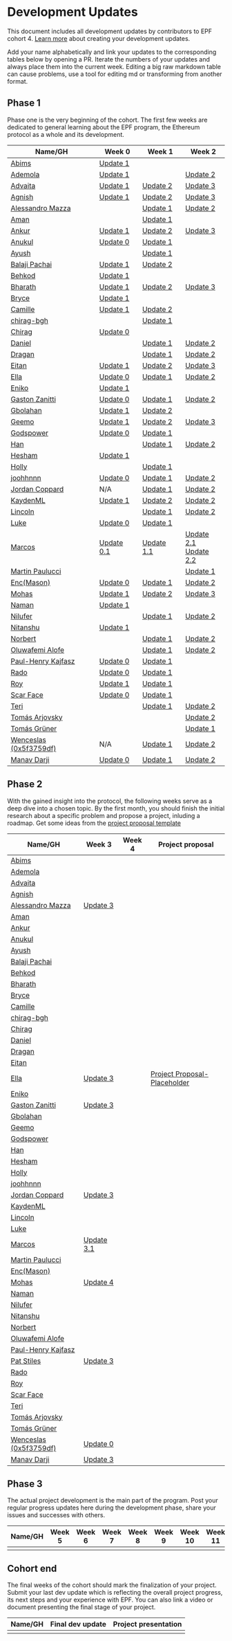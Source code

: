 # Development Updates

This document includes all development updates by contributors to EPF cohort 4. [Learn more](/program-guide/repo-guide.md#development-updates) about creating your development updates.

Add your name alphabetically and link your updates to the corresponding tables below by opening a PR. Iterate the numbers of your updates and always place them into the current week. Editing a big raw markdown table can cause problems, use a tool for editing md or transforming from another format.

## Phase 1

Phase one is the very beginning of the cohort. The first few weeks are dedicated to general learning about the EPF program, the Ethereum protocol as a whole and its development.

| Name/GH                                                        | Week 0                                                                                                                                  | Week 1                                                                                   | Week 2                                                                                                           |
| -------------------------------------------------------------- | --------------------------------------------------------------------------------------------------------------------------------------- | ---------------------------------------------------------------------------------------- | ---------------------------------------------------------------------------------------------------------------- |
| [Abims](https://github.com/mr-abims)                           | [Update 1](https://hackmd.io/@Abims/Skv5kXG5n)                                                                                          |                                                                                          |                                                                                                                  |
| [Ademola](https://github.com/0xcrust)                          | [Update 1](https://hackmd.io/@Ademola/SybLbW_9n)                                                                                        |                                                                                          | [Update 2](https://hackmd.io/@Ademola/rJdYJiYon)                                                                                                                |
| [Advaita](https://github.com/advaita-saha)                     | [Update 1](https://www.advaita.work/epf/week-0/)                                                                                        | [Update 2](https://www.advaita.work/epf/week-1/)                                         | [Update 3](https://www.advaita.work/epf/epf-week2/)                                                              |
| [Agnish](github.com/agnxsh)                                    | [Update 1](https://hackmd.io/@agnxsh/rJi63dpth)                                                                                         | [Update 2](https://hackmd.io/@agnxsh/BktvAdo52)  | [Update 3](https://hackmd.io/@agnxsh/HyQX1sUjh)                                        |                                                                                                                  |
| [Alessandro Mazza](https://github.com/alessandromazza98)       |                                                                                                                                         | [Update 1](https://alessandromazza.notion.site/Week-1-af53a3bf0fc14d00a477e2430b41a123)  | [Update 2](https://alessandromazza.notion.site/Week-2-86f0d6464b0747e1a9f749cdedef4fd8)                          |
| [Aman](https://github.com/amanraj1608)                         |                                                                                                                                         | [Update 1](https://hackmd.io/@amanraj1608/epf)                                           |                                                                                                                  |
| [Ankur](github.com/ankurdubey521)                              | [Update 1](https://hackmd.io/lbxmhPFmTOO44gkqepodYA)                                                                                    | [Update 2](https://hackmd.io/@ankurdubey521/HyAngbn5h)                                   | [Update 3](https://hackmd.io/@ankurdubey521/epf4-week-2)                                                         |
| [Anukul](github.com/anukul)                                    | [Update 0](https://hackmd.io/@anukul/epf-week-0)                                                                                        | [Update 1](https://hackmd.io/@anukul/epf-week-1)                                         |                                                                                                                  |
| [Ayush](https://github.com/ayushm2003/)                        |                                                                                                                                         | [Update 1](https://hackmd.io/@ayushm03/rJHiOTBch)                                        |                                                                                                                  |
| [Balaji Pachai](https://github.com/balajipachai/)              | [Update 1](https://hackmd.io/@-x2d35CsRZO-6wA3tor6ag/balajipachai)                                                                      | [Update 2](https://hackmd.io/@-x2d35CsRZO-6wA3tor6ag/epf-week1)                          |                                                                                                                  |
| [Behkod](https://github.com/behkod)                            | [Update 1](https://hackmd.io/@behkod/epf-c4-w0-u1)                                                                                      |                                                                                          |                                                                                                                  |
| [Bharath](https://github.com/bharath-123)                      | [Update 1](https://hackmd.io/ULR6uJfnRD2r0pfxqwoPgA)                                                                                    | [Update 2](https://hackmd.io/@oLeaCeNDTl-O01HPNj9_sw/SkX1jipq2)                          | [Update 3](https://hackmd.io/3lx1MnMdT9SappD--g-P_A)                                                             |
| [Bryce](github.com/tanhengyeow)                                | [Update 1](https://hackmd.io/@tanhengyeow/SkwDbjpF2)                                                                                    |                                                                                          |                                                                                                                  |
| [Camille](github.com/camillecorti)                             | [Update 1](https://github.com/camillecorti/SedVit.art/blob/f63a1a87966cdb6ddd3fe20d838de70592030d72/week%20zero%20EPF%20Research%20.md) | [Update 2](https://github.com/camillecorti/SedVit.art/blob/main/week%20one.md)           |                                                                                                                  |
| [chirag-bgh](https://github.com/chirag-bgh)                    |                                                                                                                                         | [Update 1](https://hackmd.io/@xywWDzxARv2ZVdJm_kXzhA/HJwKvwq9n)                          |                                                                                                                  |
| [Chirag](https://github.com/Chirag018)                         | [Update 0](https://hackmd.io/@4qrn7Ta7TIGVc_JyYsNbcg/S1DeRG_5h)                                                                         |                                                                                          |                                                                                                                  |
| [Daniel](https://github.com/danielrachi)                       |                                                                                                                                         | [Update 1](https://hackmd.io/@danielrachi/Hy0r3UHqh)                                     | [Update 2](https://hackmd.io/@danielrachi/SJ9U6_xsn)                                                             |
| [Dragan](https://github.com/dragan2234)                        |                                                                                                                                         | [Update 1](https://hackmd.io/pUlZYRpdS-mDjJjaGFFTjQ?view)                                | [Update 2](https://hackmd.io/Wqcfej8vSaiXm5PHly6KoA)                                                             |
| [Eitan](https://github.com/eserilev)                           | [Update 1](https://hackmd.io/@B8vIxNUfSeC2Mhu5CBwSNw/rJ8njJ1O2)                                                                         | [Update 2](https://hackmd.io/@uncle-bill/rkIIh9G5h)                                      | [Update 3](https://hackmd.io/@uncle-bill/B1hyBrzo3)                                                              |
| [Ella](https://github.com/0xfmoi)                              | [Update 0](https://hackmd.io/@xfmoi/B1ep19FKh)                                                                                          | [Update 1](https://hackmd.io/@xfmoi/B1ep19FKh)                                           | [Update 2](https://hackmd.io/@xfmoi/B1ep19FKh)                                                                   |
| [Eniko](github.com/eenagy)                                     | [Update 1](https://hackmd.io/@eenagy/r16O7JVKn)                                                                                         |                                                                                          |                                                                                                                  |
| [Gaston Zanitti](https://github.com/gzanitti)                  | [Update 0](https://hackmd.io/@TUEUJz7sSNWrQVL6mMzjSA/r1kIS6Q9h)                                                                         | [Update 1](https://hackmd.io/@TUEUJz7sSNWrQVL6mMzjSA/HJgvlDBqh)                          | [Update 2](https://hackmd.io/I2RvMnSxT-GGVlXy04KDvA)                                                                                                                 |
| [Gbolahan](https://github.com/galadd)                          | [Update 1](https://hackmd.io/@galadd/ByA0BNfcn)                                                                                         | [Update 2](https://hackmd.io/@galadd/ByzfAafj2)                                          |                                                                                                                  |
| [Geemo](https://github.com/GeemoCandama)                       | [Update 1](https://hackmd.io/@geemo/ryTB4ZUYh)                                                                                          | [Update 2](https://hackmd.io/@geemo/Sye00OOc3)                                           | [Update 3](https://hackmd.io/@geemo/Hyw96Zfj2)                                                                   |
| [Godspower](https://github.com/Godspower-Eze)                  | [Update 0](https://hackmd.io/@J3DwZRECQGK1DaQ4U_qh4Q/HJ-mASgFs)                                                                         | [Update 1](https://hackmd.io/@J3DwZRECQGK1DaQ4U_qh4Q/Sk62gYaq3)                          |                                                                                                                  |
| [Han](https://github.com/weiihann)                             |                                                                                                                                         | [Update 1](https://hackmd.io/iHvcYCr7TRmOBpbStr6guQ)                                     | [Update 2](https://hackmd.io/1hlkK4dlQV6efYvmIeMcCg)                                                             |
| [Hesham](https://github.com/gr8h/)                             | [Update 1](https://hackmd.io/@gr8h/S14SpcM93)                                                                                           |                                                                                          |                                                                                                                  |
| [Holly](https://github.com/atkinsonholly)                      |                                                                                                                                         | [Update 1](https://hackmd.io/e-bYO5ZES2GVLDZgZXmqcQ)                                     |                                                                                                                  |
| [joohhnnn](https://github.com/joohhnnn)                        | [Update 0](https://hackmd.io/@joohhnnn/EPF-week0)                                                                                       | [Update 1](https://hackmd.io/@joohhnnn/EPF-week1)                                        | [Update 2](https://hackmd.io/@joohhnnn/EPF-week2)                                                                |
| [Jordan Coppard](https://github.com/tsujp)                     | N/A                                                                                                                                     | [Update 1](https://hackmd.io/@_cU-o1LMQbao9KQGRybliQ/ryGPxW393)                          | [Update 2](https://hackmd.io/@tsujp/Hyg8ITQo2)                                                                   |
| [KaydenML](https://github.com/KaydenML)                        | [Update 1](https://hackmd.io/@v8QYUEqNQI-q90vwuMaJaw/rJmhkJ6th)                                                                         | [Update 2](https://hackmd.io/@v8QYUEqNQI-q90vwuMaJaw/B1fzDR492)                          | [Update 2](https://hackmd.io/@v8QYUEqNQI-q90vwuMaJaw/S1t-Tmyon)                                                  |
| [Lincoln](https://github.com/murrlincoln)                      |                                                                                                                                         | [Update 1](https://lincolnm.notion.site/Update-1-bcb98b43cd244df590d0f99af9e63bfc?pvs=4) | [Update 2](https://lincolnm.notion.site/Update-2-28a62a6f085146b18619f5ac65cd54d5?pvs=4)                         |
| [Luke](github.com/ltfschoen)                                   | [Update 0](https://hackmd.io/k2xNzibsS8GSgUiGz5gwCQ#W0)                                                                                 | [Update 1](https://hackmd.io/k2xNzibsS8GSgUiGz5gwCQ#W1)                                  |                                                                                                                  |
| [Marcos](https://sites.google.com/view/marcosvillagra/)        | [Update 0.1](https://hackmd.io/@mdvillagra/week0)                                                                                       | [Update 1.1](https://hackmd.io/@mdvillagra/BkwAcsf53)                                    | [Update 2.1](https://hackmd.io/@mdvillagra/SyWBxlhcn) <br> [Update 2.2](https://hackmd.io/@mdvillagra/By8v9PHqn) |
| [Martin Paulucci](https://github.com/mpaulucci)                |                                                                                                                                         |                                                                                          | [Update 1](https://hackmd.io/2VNCH_QPR8KGHB53JnhW8Q?view)                                                        |
| [Enc(Mason)](https://github.com/Mason-Mind)                    | [Update 0](https://hackmd.io/@mason2mind/Bkbriu7c2)                                                                                     | [Update 1](https://hackmd.io/@mason2mind/S1YUWYm93)                                      | [Update 2](https://hackmd.io/@mason2mind/r12tISHi2)                                                              |
| [Mohas](https://github.com/mohasdev)                           | [Update 1](https://hackmd.io/@Mohas/HklrvE3Fh)                                                                                          | [Update 2](https://hackmd.io/@Mohas/H1oimF5qn)                                           | [Update 3](https://hackmd.io/@Mohas/BJUFJGSih)                                                                   |
| [Naman](https://github.com/namn-grg)                           | [Update 1](https://hackmd.io/@namngrg/epf4w1)                                                                                           |                                                                                          |                                                                                                                  |
| [Nilufer](https://github.com/niluferokay)                      |                                                                                                                                         | [Update 1](https://hackmd.io/@nilu/epf4w1)                                               | [Update 2](https://hackmd.io/@nilu/epf4w2)                                                                       |
| [Nitanshu](https://github.com/nlok5923)                        | [Update 1](https://hackmd.io/@UDlNLrplT3WgO-8vEVdQjA/HJuNtIW93)                                                                         |                                                                                          |                                                                                                                  |
| [Norbert](https://github.com/vadasnorbert)                     |                                                                                                                                         | [Update 1](https://hackmd.io/@norbertvadas/rkhNoMtcn)                                    | [Update 2](https://hackmd.io/@norbertvadas/HJh9Pm4o2)                                                            |
| [Oluwafemi Alofe](https://github.com/alofeoluwafemi)           |                                                                                                                                         | [Update 1](https://hackmd.io/@norbertvadas/rkhNoMtcn)                                    | [Update 2](https://hackmd.io/@DreWhyte/BkqX-up9h)                                                                |
| [Paul-Henry Kajfasz](https://github.com/phklive)               | [Update 0](https://hackmd.io/@phklive/ry9CV64o2)                                                                                        | [Update 1](https://hackmd.io/@phklive/ry9CV64o2)                                         |                                                                                                                  |
| [Rado](https://github.com/radkomih/)                           | [Update 0](https://hackmd.io/@radkomih/epf-4-ph1#Week-0)                                                                                | [Update 1](https://hackmd.io/@radkomih/epf-4-ph1#Week-1)                                 |                                                                                                                  |
| [Roy](https://github.com/roycncn/)                             | [Update 1](https://hackmd.io/@royz/cohort4-week0)                                                                                       | [Update 1](https://hackmd.io/@DreWhyte/B1CzieOch)                                        |                                                                                                                  |
| [Scar Face](https://github.com/scarfacedotcom)                 | [Update 0](https://hackmd.io/@4lu5v4BOS4WAtRe0t21Xqw/epfupdate1)                                                                        |  [Update 1](https://hackmd.io/@0xScarFace/SkN8ZmLih)                                                                                        |                                                                                                                  |
| [Teri](https://github.com/T-ess)                               |                                                                                                                                         | [Update 1](https://hackmd.io/@teri-b/HJwjlwFqh)                                          | [Update 2](https://hackmd.io/@teri-b/SyrZqBIs3)                                                                  |
| [Tomás Arjovsky](https://github.com/arkenan)                   |                                                                                                                                         |                                                                                          | [Update 2](https://hackmd.io/@ft-mkp6jQ5egGIMYqmACGA/SJBdp9So2)                                                  |
| [Tomás Grüner](https://github.com/MegaRedHand)                 |                                                                                                                                         |                                                                                          | [Update 1](https://hackmd.io/@MegaRedHand/rJWtCQBsn)                                                             |
| [Wenceslas (0x5f3759df)](https://github.com/wenceslas-sanchez) | N/A                                                                                                                                     | [Update 1](https://hackmd.io/@Orlogskapten/S1QdDDTt3)                                    | [Update 2](https://hackmd.io/@Orlogskapten/SyYSwhb9h)                                                            |
| [Manav Darji](https://github.com/manav2401)                    | [Update 0](https://hackmd.io/@manav2401/epf-week0-updates)                                                   | [Update 1](https://hackmd.io/@manav2401/epf-week1-updates)                                     |  [Update 2](https://hackmd.io/@manav2401/epf-week2-updates)      |  |

## Phase 2

With the gained insight into the protocol, the following weeks serve as a deep dive into a chosen topic. By the first month, you should finish the initial research about a specific problem and propose a project, inluding a roadmap. Get some ideas from the [project proposal template](https://github.com/eth-protocol-fellows/cohort-four/blob/master/projects/project-template.md)


| Name/GH                                                        | Week 3                                                          | Week 4 | Project proposal                                                   |
| -------------------------------------------------------------- | --------------------------------------------------------------- | ------ | ------------------------------------------------------------------ |
| [Abims](https://github.com/mr-abims)                           |                                                                 |        |                                                                    |
| [Ademola](https://github.com/0xcrust)                          |                                                                 |        |                                                                    |
| [Advaita](https://github.com/advaita-saha)                     |                                                                 |        |                                                                    |
| [Agnish](github.com/agnxsh)                                    |                                                                 |        |                                                                    |
| [Alessandro Mazza](https://github.com/alessandromazza98)       | [Update 3](https://alessandromazza.notion.site/Week-3-4e0287bd4ef848178de3f4b8f997ac67?pvs=4)                                                                |        |                                                                    |
| [Aman](https://github.com/amanraj1608)                         |                                                                 |        |                                                                    |
| [Ankur](github.com/ankurdubey521)                              |                                                                 |        |                                                                    |
| [Anukul](github.com/anukul)                                    |                                                                 |        |                                                                    |
| [Ayush](https://github.com/ayushm2003/)                        |                                                                 |        |                                                                    |
| [Balaji Pachai](https://github.com/balajipachai/)              |                                                                 |        |                                                                    |
| [Behkod](https://github.com/behkod)                            |                                                                 |        |                                                                    |
| [Bharath](https://github.com/bharath-123)                      |                                                                 |        |                                                                    |
| [Bryce](github.com/tanhengyeow)                                |                                                                 |        |                                                                    |
| [Camille](github.com/camillecorti)                             |                                                                 |        |                                                                    |
| [chirag-bgh](https://github.com/chirag-bgh)                    |                                                                 |        |                                                                    |
| [Chirag](https://github.com/Chirag018)                         |                                                                 |        |                                                                    |
| [Daniel](https://github.com/danielrachi)                       |                                                                 |        |                                                                    |
| [Dragan](https://github.com/dragan2234)                        |                                                                 |        |                                                                    |
| [Eitan](https://github.com/eserilev)                           |                                                                 |        |                                                                    |
| [Ella](https://github.com/0xfmoi)                              | [Update 3](https://hackmd.io/fQpEbLYVS02c_J1XpSq28w)            |        | [Project Proposal-Placeholder](https://hackmd.io/@xfmoi/SkCW0NNoh) |
| [Eniko](github.com/eenagy)                                     |                                                                 |        |                                                                    |
| [Gaston Zanitti](https://github.com/gzanitti)                  | [Update 3](https://hackmd.io/9YOGkNWqRTO4ht0AewriOw)                                                                |        |                                                                    |
| [Gbolahan](https://github.com/galadd)                          |                                                                 |        |                                                                    |
| [Geemo](https://github.com/GeemoCandama)                       |                                                                 |        |                                                                    |
| [Godspower](https://github.com/Godspower-Eze)                  |                                                                 |        |                                                                    |
| [Han](https://github.com/weiihann)                             |                                                                 |        |                                                                    |
| [Hesham](https://github.com/gr8h/)                             |                                                                 |        |                                                                    |
| [Holly](https://github.com/atkinsonholly)                      |                                                                 |        |                                                                    |
| [joohhnnn](https://github.com/joohhnnn)                        |                                                                 |        |                                                                    |
| [Jordan Coppard](https://github.com/tsujp)                     | [Update 3](https://hackmd.io/@tsujp/Sk2bdySoh)                  |        |                                                                    |
| [KaydenML](https://github.com/KaydenML)                        |                                                                 |        |                                                                    |
| [Lincoln](https://github.com/murrlincoln)                      |                                                                 |        |                                                                    |
| [Luke](github.com/ltfschoen)                                   |                                                                 |        |                                                                    |
| [Marcos](https://sites.google.com/view/marcosvillagra/)        | [Update 3.1](https://hackmd.io/@mdvillagra/HyeUucZsh)           |        |                                                                    |
| [Martin Paulucci](https://github.com/mpaulucci)                |                                                                 |        |                                                                    |
| [Enc(Mason)](https://github.com/Mason-Mind)                    |                                                                 |        |                                                                    |
| [Mohas](https://github.com/mohasdev)                           | [Update 4](https://hackmd.io/@Mohas/B17HvMTin)                                                        |        |                                                                    |
| [Naman](https://github.com/namn-grg)                           |                                                                 |        |                                                                    |
| [Nilufer](https://github.com/niluferokay)                      |                                                                 |        |                                                                    |
| [Nitanshu](https://github.com/nlok5923)                        |                                                                 |        |                                                                    |
| [Norbert](https://github.com/vadasnorbert)                     |                                                                 |        |                                                                    |
| [Oluwafemi Alofe](https://github.com/alofeoluwafemi)           |                                                                 |        |                                                                    |
| [Paul-Henry Kajfasz](https://github.com/phklive)               |                                                                 |        |                                                                    |
| [Pat Stiles](https://github.com/PatStiles)                     | [Update 3](https://hackmd.io/@ZZhqXtsPTHawMbCDb4ZkaA/HJj4cBrjh) |        |                                                                    |
| [Rado](https://github.com/radkomih/)                           |                                                                 |        |                                                                    |
| [Roy](https://github.com/roycncn/)                             |                                                                 |        |                                                                    |
| [Scar Face](https://github.com/scarfacedotcom)                 |                                                                 |        |                                                                    |
| [Teri](https://github.com/T-ess)                               |                                                                 |        |                                                                    |
| [Tomás Arjovsky](https://github.com/arkenan)                   |                                                                 |        |                                                                    |
| [Tomás Grüner](https://github.com/MegaRedHand)                 |                                                                 |        |                                                                    |
| [Wenceslas (0x5f3759df)](https://github.com/wenceslas-sanchez) | [Update 0](https://hackmd.io/@Orlogskapten/rkE6FYHs3)           |        |                                                                    |
| [Manav Darji](https://github.com/manav2401)                     | [Update 3](https://hackmd.io/@manav2401/epf-week3-updates)                  |        |                                                                    |


## Phase 3

The actual project development is the main part of the program. Post your regular progress updates here during the development phase, share your issues and successes with others.

| Name/GH | Week 5 | Week 6 | Week 7 | Week 8 | Week 9 | Week 10 | Week 11 | Week 12 | Week 13 | Week 14 | Week 15 |
| ------- | ------ | ------ | ------ | ------ | ------ | ------- | ------- | ------- | ------- | ------- | ------- |
|         |        |        |        |        |        |         |         |         |         |         |         |

## Cohort end

The final weeks of the cohort should mark the finalization of your project. Submit your last dev update which is reflecting the overall project progress, its next steps and your experience with EPF. You can also link a video or document presenting the final stage of your project.

| Name/GH | Final dev update | Project presentation |
| ------- | ---------------- | -------------------- |
|         |                  |                      |

[def]: https://github.com/taxmeifyoucan/ephemeral-testnet/blob/master/specs.md
